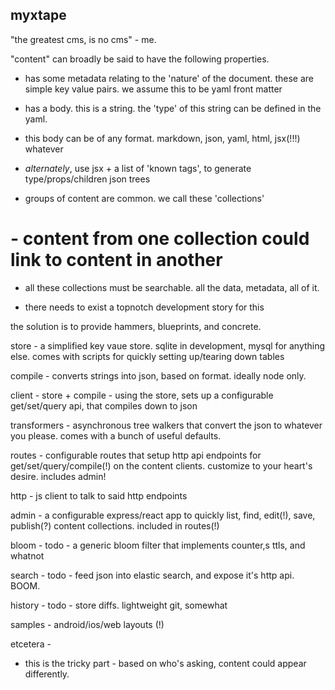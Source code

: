 myxtape 
-------

"the greatest cms, is no cms" - me. 



"content" can broadly be said to have the following properties.

- has some metadata relating to the 'nature' of the document. these are simple key value pairs. we assume this to be yaml front matter

- has a body. this is a string. the 'type' of this string can be defined in the yaml.

- this body can be of any format. markdown, json, yaml, html, jsx(!!!) whatever

- _alternately_, use jsx + a list of 'known tags', to generate type/props/children json trees 

- groups of content are common. we call these 'collections'

# - content from one collection could link to content in another

- all these collections must be searchable. all the data, metadata, all of it.



- there needs to exist a topnotch development story for this 


the solution is to provide hammers, blueprints, and concrete. 


store - a simplified key vaue store. sqlite in development, mysql for anything else. comes with scripts for quickly setting up/tearing down tables 	

compile - converts strings into json, based on format. ideally node only. 

client - store + compile - using the store, sets up a configurable get/set/query api, that compiles down to json

transformers - asynchronous tree walkers that convert the json to whatever you please. comes with a bunch of useful defaults. 

routes - configurable routes that setup http api endpoints for get/set/query/compile(!) on the content clients. customize to your heart's desire. includes admin!

http - js client to talk to said http endpoints

admin - a configurable express/react app to quickly list, find, edit(!), save, publish(?) content collections. included in routes(!)


bloom - todo - a generic bloom filter that implements counter,s ttls, and whatnot 

search - todo - feed json into elastic search, and expose it's http api. BOOM. 

history - todo - store diffs. lightweight git, somewhat

samples - android/ios/web layouts (!)



etcetera -

- this is the tricky part - based on who's asking, content could appear differently. 


